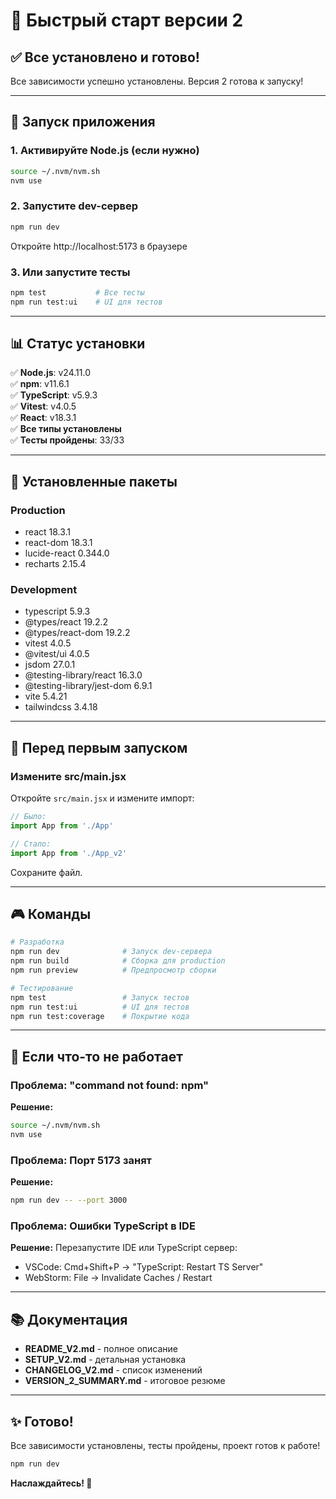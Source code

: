 # 🚀 Быстрый старт версии 2

## ✅ Все установлено и готово!

Все зависимости успешно установлены. Версия 2 готова к запуску!

---

## 🎯 Запуск приложения

### 1. Активируйте Node.js (если нужно)

```bash
source ~/.nvm/nvm.sh
nvm use
```

### 2. Запустите dev-сервер

```bash
npm run dev
```

Откройте http://localhost:5173 в браузере

### 3. Или запустите тесты

```bash
npm test           # Все тесты
npm run test:ui    # UI для тестов
```

---

## 📊 Статус установки

✅ **Node.js**: v24.11.0  
✅ **npm**: v11.6.1  
✅ **TypeScript**: v5.9.3  
✅ **Vitest**: v4.0.5  
✅ **React**: v18.3.1  
✅ **Все типы установлены**  
✅ **Тесты пройдены**: 33/33  

---

## 🔧 Установленные пакеты

### Production
- react 18.3.1
- react-dom 18.3.1
- lucide-react 0.344.0
- recharts 2.15.4

### Development
- typescript 5.9.3
- @types/react 19.2.2
- @types/react-dom 19.2.2
- vitest 4.0.5
- @vitest/ui 4.0.5
- jsdom 27.0.1
- @testing-library/react 16.3.0
- @testing-library/jest-dom 6.9.1
- vite 5.4.21
- tailwindcss 3.4.18

---

## 📝 Перед первым запуском

### Измените src/main.jsx

Откройте `src/main.jsx` и измените импорт:

```jsx
// Было:
import App from './App'

// Стало:
import App from './App_v2'
```

Сохраните файл.

---

## 🎮 Команды

```bash
# Разработка
npm run dev              # Запуск dev-сервера
npm run build            # Сборка для production
npm run preview          # Предпросмотр сборки

# Тестирование
npm test                 # Запуск тестов
npm run test:ui          # UI для тестов
npm run test:coverage    # Покрытие кода
```

---

## 🐛 Если что-то не работает

### Проблема: "command not found: npm"

**Решение:**
```bash
source ~/.nvm/nvm.sh
nvm use
```

### Проблема: Порт 5173 занят

**Решение:**
```bash
npm run dev -- --port 3000
```

### Проблема: Ошибки TypeScript в IDE

**Решение:** Перезапустите IDE или TypeScript сервер:
- VSCode: Cmd+Shift+P → "TypeScript: Restart TS Server"
- WebStorm: File → Invalidate Caches / Restart

---

## 📚 Документация

- **README_V2.md** - полное описание
- **SETUP_V2.md** - детальная установка
- **CHANGELOG_V2.md** - список изменений
- **VERSION_2_SUMMARY.md** - итоговое резюме

---

## ✨ Готово!

Все зависимости установлены, тесты пройдены, проект готов к работе!

```bash
npm run dev
```

**Наслаждайтесь! 🎉**
